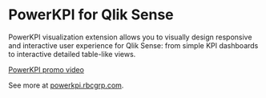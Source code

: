 # PowerKPI for Qlik Sense

PowerKPI visualization extension allows you to visually design responsive and interactive user experience for Qlik Sense: from simple KPI dashboards to interactive detailed table-like views.

[PowerKPI promo video](https://youtu.be/Ty3GUL3uzag)


See more at [powerkpi.rbcgrp.com](https://powerkpi.rbcgrp.com).
